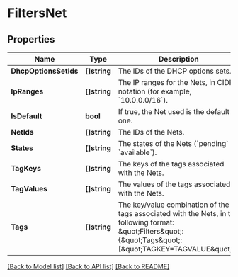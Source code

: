 # FiltersNet

## Properties

Name | Type | Description | Notes
------------ | ------------- | ------------- | -------------
**DhcpOptionsSetIds** | **[]string** | The IDs of the DHCP options sets. | [optional] 
**IpRanges** | **[]string** | The IP ranges for the Nets, in CIDR notation (for example, &#x60;10.0.0.0/16&#x60;). | [optional] 
**IsDefault** | **bool** | If true, the Net used is the default one. | [optional] 
**NetIds** | **[]string** | The IDs of the Nets. | [optional] 
**States** | **[]string** | The states of the Nets (&#x60;pending&#x60; \\| &#x60;available&#x60;). | [optional] 
**TagKeys** | **[]string** | The keys of the tags associated with the Nets. | [optional] 
**TagValues** | **[]string** | The values of the tags associated with the Nets. | [optional] 
**Tags** | **[]string** | The key/value combination of the tags associated with the Nets, in the following format: &amp;quot;Filters&amp;quot;:{&amp;quot;Tags&amp;quot;:[&amp;quot;TAGKEY&#x3D;TAGVALUE&amp;quot;]}. | [optional] 

[[Back to Model list]](../README.md#documentation-for-models) [[Back to API list]](../README.md#documentation-for-api-endpoints) [[Back to README]](../README.md)


